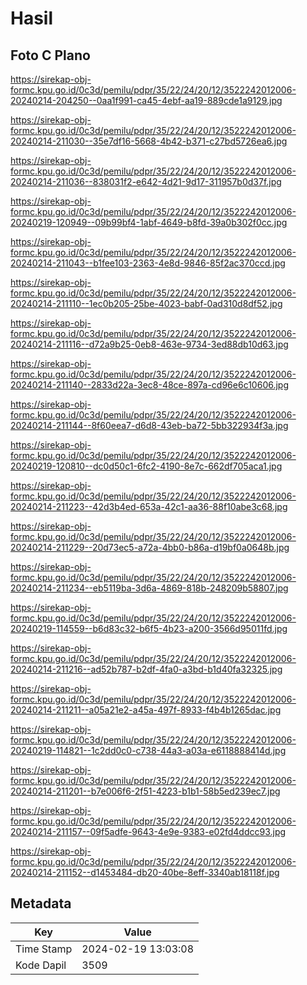 # Hasil

## Foto C Plano

https://sirekap-obj-formc.kpu.go.id/0c3d/pemilu/pdpr/35/22/24/20/12/3522242012006-20240214-204250--0aa1f991-ca45-4ebf-aa19-889cde1a9129.jpg

https://sirekap-obj-formc.kpu.go.id/0c3d/pemilu/pdpr/35/22/24/20/12/3522242012006-20240214-211030--35e7df16-5668-4b42-b371-c27bd5726ea6.jpg

https://sirekap-obj-formc.kpu.go.id/0c3d/pemilu/pdpr/35/22/24/20/12/3522242012006-20240214-211036--838031f2-e642-4d21-9d17-311957b0d37f.jpg

https://sirekap-obj-formc.kpu.go.id/0c3d/pemilu/pdpr/35/22/24/20/12/3522242012006-20240219-120949--09b99bf4-1abf-4649-b8fd-39a0b302f0cc.jpg

https://sirekap-obj-formc.kpu.go.id/0c3d/pemilu/pdpr/35/22/24/20/12/3522242012006-20240214-211043--b1fee103-2363-4e8d-9846-85f2ac370ccd.jpg

https://sirekap-obj-formc.kpu.go.id/0c3d/pemilu/pdpr/35/22/24/20/12/3522242012006-20240214-211110--1ec0b205-25be-4023-babf-0ad310d8df52.jpg

https://sirekap-obj-formc.kpu.go.id/0c3d/pemilu/pdpr/35/22/24/20/12/3522242012006-20240214-211116--d72a9b25-0eb8-463e-9734-3ed88db10d63.jpg

https://sirekap-obj-formc.kpu.go.id/0c3d/pemilu/pdpr/35/22/24/20/12/3522242012006-20240214-211140--2833d22a-3ec8-48ce-897a-cd96e6c10606.jpg

https://sirekap-obj-formc.kpu.go.id/0c3d/pemilu/pdpr/35/22/24/20/12/3522242012006-20240214-211144--8f60eea7-d6d8-43eb-ba72-5bb322934f3a.jpg

https://sirekap-obj-formc.kpu.go.id/0c3d/pemilu/pdpr/35/22/24/20/12/3522242012006-20240219-120810--dc0d50c1-6fc2-4190-8e7c-662df705aca1.jpg

https://sirekap-obj-formc.kpu.go.id/0c3d/pemilu/pdpr/35/22/24/20/12/3522242012006-20240214-211223--42d3b4ed-653a-42c1-aa36-88f10abe3c68.jpg

https://sirekap-obj-formc.kpu.go.id/0c3d/pemilu/pdpr/35/22/24/20/12/3522242012006-20240214-211229--20d73ec5-a72a-4bb0-b86a-d19bf0a0648b.jpg

https://sirekap-obj-formc.kpu.go.id/0c3d/pemilu/pdpr/35/22/24/20/12/3522242012006-20240214-211234--eb5119ba-3d6a-4869-818b-248209b58807.jpg

https://sirekap-obj-formc.kpu.go.id/0c3d/pemilu/pdpr/35/22/24/20/12/3522242012006-20240219-114559--b6d83c32-b6f5-4b23-a200-3566d95011fd.jpg

https://sirekap-obj-formc.kpu.go.id/0c3d/pemilu/pdpr/35/22/24/20/12/3522242012006-20240214-211216--ad52b787-b2df-4fa0-a3bd-b1d40fa32325.jpg

https://sirekap-obj-formc.kpu.go.id/0c3d/pemilu/pdpr/35/22/24/20/12/3522242012006-20240214-211211--a05a21e2-a45a-497f-8933-f4b4b1265dac.jpg

https://sirekap-obj-formc.kpu.go.id/0c3d/pemilu/pdpr/35/22/24/20/12/3522242012006-20240219-114821--1c2dd0c0-c738-44a3-a03a-e6118888414d.jpg

https://sirekap-obj-formc.kpu.go.id/0c3d/pemilu/pdpr/35/22/24/20/12/3522242012006-20240214-211201--b7e006f6-2f51-4223-b1b1-58b5ed239ec7.jpg

https://sirekap-obj-formc.kpu.go.id/0c3d/pemilu/pdpr/35/22/24/20/12/3522242012006-20240214-211157--09f5adfe-9643-4e9e-9383-e02fd4ddcc93.jpg

https://sirekap-obj-formc.kpu.go.id/0c3d/pemilu/pdpr/35/22/24/20/12/3522242012006-20240214-211152--d1453484-db20-40be-8eff-3340ab18118f.jpg


## Metadata

| Key        | Value               |
| ---------- | ------------------- |
| Time Stamp | 2024-02-19 13:03:08 |
| Kode Dapil | 3509                |



